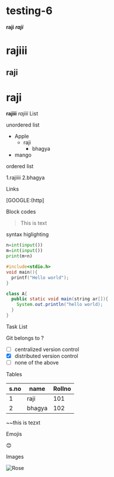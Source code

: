 # testing-6 
**raji**
***raji***
# rajiii
## raji
<h1>raji</h1>
<b>rajiii</b>
<i>rajiii</i>
List 

unordered list

* Apple
   * raji  
     * bhagya
* mango

ordered list

1.rajiiii
2.bhagya

Links

[GOOGLE:(http]

Block codes

> This is text

syntax higlighting

~~~python
n=int(input())
m=int(input())
print(m+n)
~~~


~~~c
#include<stdio.h>
void main(){
  printf("Hello world");
}
~~~


~~~java
class A{
  public static void main(string ar[]){
    System.out.println("hello world);
  }
}
~~~


Task List

Git belongs to ?
  - [ ] centralized version control
  - [x] distributed version control
  - [ ] none of the above

Tables

|s.no|name|Rollno
----|----|----
|1|raji|101
|2|bhagya|102

~~this is tezxt

Emojis

:blush:

Images

![Rose](https://www.thephotoargus.com/wp-content/uploads/2020/02/rosepic12.jpg)
